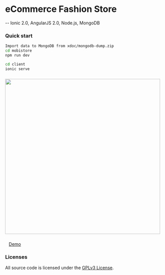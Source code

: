 # eCommerce Fashion Store

-- Ionic 2.0, AngularJS 2.0, Node.js, MongoDB

### Quick start
```bash
Import data to MongoDB from xdoc/mongodb-dump.zip
cd mobistore
npm run dev

cd client
ionic serve
```

<img src="http://101.200.189.57:18080/ms/c/assets/img/demo.png?r=1" height="500px" style="margin: 10px auto;">

&nbsp;&nbsp;&nbsp;<a href="#" target="_blank">Demo</a>

### Licenses

All source code is licensed under the [GPLv3 License](LICENSE.md).
